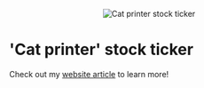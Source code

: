<p align="center">
  <img src="http://boginjr.com/wp-content/uploads/ticker-1bw.jpg" alt="Cat printer stock ticker"/>
</p>

# 'Cat printer' stock ticker
Check out my [website article](http://boginjr.com/electronics/lv/ticker/) to learn more!
